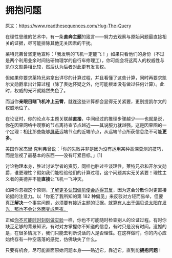 # 拥抱问题

原文：https://www.readthesequences.com/Hug-The-Query

在理性思维的艺术中，有一条**直奔主题**的箴言——努力去观察与原始问题最直接相关的证据，尽可能排除其他无关因素的干扰。

莱特兄弟曾坚定地宣称：「我发明的飞机一定能飞！」如果只看他们的身份（不过是两个利用业余时间钻研物理学的自行车修理工），你可能会将这两人的权威性与凯尔文勋爵相比较，然后认为后者对此更有发言权。

但如果你要求莱特兄弟拿出详尽的计算过程，并且看懂了这些计算，同时再要求凯尔文勋爵拿出计算过程（除了表达怀疑之外，他可能根本没有做过任何计算）。此时，权威的光环就黯然失色了。

而当你**亲眼目睹飞机冲上云霄**，就连这些计算都会显得无关紧要，更别提凯尔文的权威地位了。

在论证时，你的论点与主题关联越**直接**，中间经过的推理步骤越少——也就是说，你在因果网络中观察的节点离待查节点越近——其说服力就越强。这是因果图的一个定理：相比那些能够[屏蔽](https://www.readthesequences.com/Argument-Screens-Off-Authority)远端节点的近端节点，从远端节点所获信息绝不可能**更多**。

美国作家杰里·克利弗曾说：「你的失败并非是因为没有运用某种高深莫测的技巧，而是忽视了最基本的东西——没有盯紧目标。」[1]

讨论物理本身，胜过讨论学者的资历，同样也胜过空谈理性。莱特兄弟和开尔文勋爵，谁更理性？假如我们能检验他们的计算过程，这个问题其实无关紧要！理性主义者的美德并不能**直接**让飞机一飞冲天。

如果你忽视这个原则，[了解更多认知偏见便会适得其反](https://www.readthesequences.com/Knowing-About-Biases-Can-Hurt-People)，因为这会分散你对更直接论据的注意力。以「你犯了我所知的第 182 种偏见」来反驳对方轻而易举，但要真正**解决**一个事实问题，必须要有接近主题的证据。[就算有人出于偏见说太阳在发光，那也不会让外面变成黑夜。](https://www.readthesequences.com/Reversed-Stupidity-Is-Not-Intelligence)

正如[你不可能时时刻刻做实验](https://www.greaterwrong.com/lw/io/is_molecular_nanotechnology_scientific/)一样，你也不可能随时检查别人的论证过程。有时你缺乏足够的背景知识，有时对方掌握你不知道的信息，有时只是没有时间。遗憾的是，在很多情况下，我们只能去判断说话的人是否理性。在这样做时，你的内心应始终存有一种空落落的感觉，仿佛缺失了什么。

只要有机会，尽可能直面原始问题本身——贴近它，靠近它，直到能**拥抱问题**！